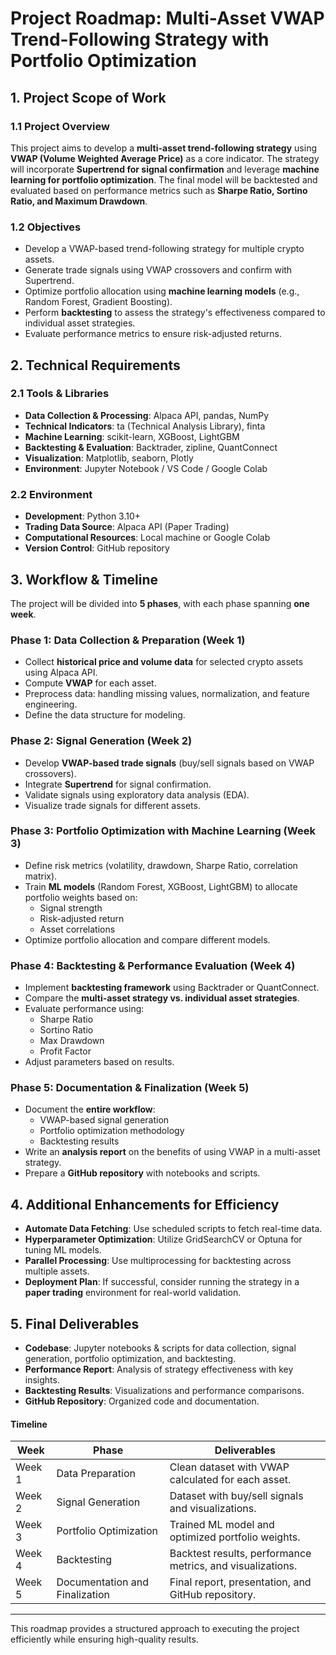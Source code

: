 # Project Roadmap: Multi-Asset VWAP Trend-Following Strategy with Portfolio Optimization

## **1. Project Scope of Work**

### **1.1 Project Overview**
This project aims to develop a **multi-asset trend-following strategy** using **VWAP (Volume Weighted Average Price)** as a core indicator. The strategy will incorporate **Supertrend for signal confirmation** and leverage **machine learning for portfolio optimization**. The final model will be backtested and evaluated based on performance metrics such as **Sharpe Ratio, Sortino Ratio, and Maximum Drawdown**.

### **1.2 Objectives**
- Develop a VWAP-based trend-following strategy for multiple crypto assets.
- Generate trade signals using VWAP crossovers and confirm with Supertrend.
- Optimize portfolio allocation using **machine learning models** (e.g., Random Forest, Gradient Boosting).
- Perform **backtesting** to assess the strategy's effectiveness compared to individual asset strategies.
- Evaluate performance metrics to ensure risk-adjusted returns.

## **2. Technical Requirements**

### **2.1 Tools & Libraries**
- **Data Collection & Processing**: Alpaca API, pandas, NumPy
- **Technical Indicators**: ta (Technical Analysis Library), finta
- **Machine Learning**: scikit-learn, XGBoost, LightGBM
- **Backtesting & Evaluation**: Backtrader, zipline, QuantConnect
- **Visualization**: Matplotlib, seaborn, Plotly
- **Environment**: Jupyter Notebook / VS Code / Google Colab

### **2.2 Environment**
- **Development**: Python 3.10+
- **Trading Data Source**: Alpaca API (Paper Trading)
- **Computational Resources**: Local machine or Google Colab
- **Version Control**: GitHub repository

## **3. Workflow & Timeline**
The project will be divided into **5 phases**, with each phase spanning **one week**.

### **Phase 1: Data Collection & Preparation** (Week 1)
- Collect **historical price and volume data** for selected crypto assets using Alpaca API.
- Compute **VWAP** for each asset.
- Preprocess data: handling missing values, normalization, and feature engineering.
- Define the data structure for modeling.

### **Phase 2: Signal Generation** (Week 2)
- Develop **VWAP-based trade signals** (buy/sell signals based on VWAP crossovers).
- Integrate **Supertrend** for signal confirmation.
- Validate signals using exploratory data analysis (EDA).
- Visualize trade signals for different assets.

### **Phase 3: Portfolio Optimization with Machine Learning** (Week 3)
- Define risk metrics (volatility, drawdown, Sharpe Ratio, correlation matrix).
- Train **ML models** (Random Forest, XGBoost, LightGBM) to allocate portfolio weights based on:
  - Signal strength
  - Risk-adjusted return
  - Asset correlations
- Optimize portfolio allocation and compare different models.

### **Phase 4: Backtesting & Performance Evaluation** (Week 4)
- Implement **backtesting framework** using Backtrader or QuantConnect.
- Compare the **multi-asset strategy vs. individual asset strategies**.
- Evaluate performance using:
  - Sharpe Ratio
  - Sortino Ratio
  - Max Drawdown
  - Profit Factor
- Adjust parameters based on results.

### **Phase 5: Documentation & Finalization** (Week 5)
- Document the **entire workflow**:
  - VWAP-based signal generation
  - Portfolio optimization methodology
  - Backtesting results
- Write an **analysis report** on the benefits of using VWAP in a multi-asset strategy.
- Prepare a **GitHub repository** with notebooks and scripts.

## **4. Additional Enhancements for Efficiency**
- **Automate Data Fetching**: Use scheduled scripts to fetch real-time data.
- **Hyperparameter Optimization**: Utilize GridSearchCV or Optuna for tuning ML models.
- **Parallel Processing**: Use multiprocessing for backtesting across multiple assets.
- **Deployment Plan**: If successful, consider running the strategy in a **paper trading** environment for real-world validation.

## **5. Final Deliverables**
- **Codebase**: Jupyter notebooks & scripts for data collection, signal generation, portfolio optimization, and backtesting.
- **Performance Report**: Analysis of strategy effectiveness with key insights.
- **Backtesting Results**: Visualizations and performance comparisons.
- **GitHub Repository**: Organized code and documentation.


#### **Timeline**

| **Week** | **Phase**                     | **Deliverables**                                                                 |
|----------|-------------------------------|----------------------------------------------------------------------------------|
| Week 1   | Data Preparation              | Clean dataset with VWAP calculated for each asset.                               |
| Week 2   | Signal Generation             | Dataset with buy/sell signals and visualizations.                                |
| Week 3   | Portfolio Optimization        | Trained ML model and optimized portfolio weights.                                |
| Week 4   | Backtesting                   | Backtest results, performance metrics, and visualizations.                       |
| Week 5   | Documentation and Finalization| Final report, presentation, and GitHub repository.                               |

---
This roadmap provides a structured approach to executing the project efficiently while ensuring high-quality results.

